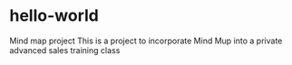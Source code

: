 # hello-world
Mind map project
This is a project to incorporate Mind Mup into a private advanced sales training class
